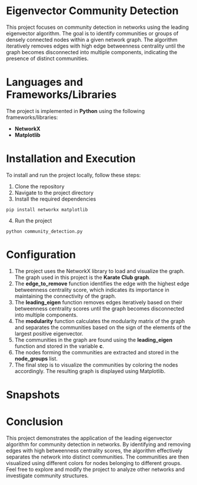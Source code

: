 # Eigenvector Community Detection
This project focuses on community detection in networks using the leading eigenvector algorithm. The goal is to identify communities or groups of densely connected nodes within a given network graph. The algorithm iteratively removes edges with high edge betweenness centrality until the graph becomes disconnected into multiple components, indicating the presence of distinct communities.

# Languages and Frameworks/Libraries
The project is implemented in **Python** using the following frameworks/libraries:

* **NetworkX**
* **Matplotlib**

# Installation and Execution
To install and run the project locally, follow these steps:
1. Clone the repository
2. Navigate to the project directory
3. Install the required dependencies
```
pip install networkx matplotlib
```
4. Run the project
```
python community_detection.py
```

# Configuration
1. The project uses the NetworkX library to load and visualize the graph. The graph used in this project is the **Karate Club graph**.
2. The **edge_to_remove** function identifies the edge with the highest edge betweenness centrality score, which indicates its importance in maintaining the connectivity of the graph.
3. The **leading_eigen** function removes edges iteratively based on their betweenness centrality scores until the graph becomes disconnected into multiple components.
4. The **modularity** function calculates the modularity matrix of the graph and separates the communities based on the sign of the elements of the largest positive eigenvector.
5. The communities in the graph are found using the **leading_eigen** function and stored in the variable **c**.
6. The nodes forming the communities are extracted and stored in the **node_groups** list.
7. The final step is to visualize the communities by coloring the nodes accordingly. The resulting graph is displayed using Matplotlib.

# Snapshots


# Conclusion
This project demonstrates the application of the leading eigenvector algorithm for community detection in networks. By identifying and removing edges with high betweenness centrality scores, the algorithm effectively separates the network into distinct communities. The communities are then visualized using different colors for nodes belonging to different groups. Feel free to explore and modify the project to analyze other networks and investigate community structures.
